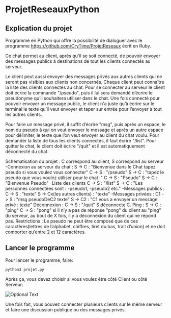 # ProjetReseauxPython

## Explication du projet

Programme en Python qui offre la possibilité de dialoguer avec le programme https://github.com/CryTime/ProjetReseaux écrit en Ruby.

Ce chat permet au client, après qu'il se soit connecté, de pouvoir envoyer des messages publics à destinations de tout les
clients connectés au serveur.

Le client peut aussi envoyer des messages privés aux autres clients qui ne seront pas visibles aux clients non concernés.
Chaque client peut connaître la liste des clients connectés au chat. Pour se connecter au serveur le client doit écrire la commande "/pseudo", puis il lui sera demandé d’écrire le pseudonyme qu’il souhaitera utiliser dans le chat.
Une fois connecté pour pouvoir envoyer un message public, le client n'a juste qu’à écrire sur le terminal le texte qu’il veut envoyer et taper sur entrée pour l’envoyer à tout les autres clients.

Pour faire un message privé, il suffit d’écrire "msg", puis après un espace, le nom du pseudo
à qui on veut envoyer le message et après un autre espace pour délimiter, le texte que l’on veut envoyer au
client du chat voulu. Pour demander la liste de tous les clients connectés, il faut écrire "/list". Pour quitter le
chat, le client doit écrire "/quit" et il est automatiquement déconnecté du chat.


Schématisation du projet : C correspond au client, S correspond au serveur
-Connexion au serveur du chat : S -> C : "Bienvenue dans le Chat tapez pseudo si vous voulez vous connecter"
C -> S : "/pseudo" S -> C : "tapez le pseudo que vous voulez utiliser pour le chat :" C -> S : "Pseudo" S ->
C : "Bienvenue Pseudo"
-Liste des clients C -> S : "/list" S -> C : "Les personnes connectées sont : -pseudo1, -pseudo2 etc."
-Messages publics : C -> S : "texte" S -> Cx(les autres clients) : "texte"
-Messages privées : C1 -> S : "msg pseudoDeC2 texte" S -> C2 : "C1 vous a envoyer un message privé :
texte"
Déconnexion : C -> S : "/quit" S déconnecte C.
Ping : S -> C : "ping" C -> S : "pong" si il n’y a pas de réponse "pong" du client au "ping" du serveur, au
bout de X fois, il y a déconnexion du client qui ne répond pas.
Restrictions : Le pseudo ne peut être composé que de ces caractères(lettres de l’alphabet, chiffres, tiret du
bas, trait d’union) et ne doit comporter qu’entre 2 et 12 caractères.

## Lancer le programme
Pour lancer le programme, faire:
<pre><code>python3 projet.py</code></pre>

Après ça, vous devez choisir si vous voulez être côté Client ou côté Serveur:

![Optional Text](../master/image-readme/image_projet1.png)

Une fois fait, vous pouvez connecter plusieurs clients sur le même serveur et faire une discussion publique ou des messages privés.

